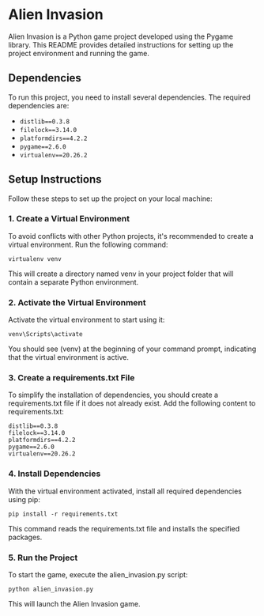 
# Alien Invasion

Alien Invasion is a Python game project developed using the Pygame library. This README provides detailed instructions for setting up the project environment and running the game.

## Dependencies

To run this project, you need to install several dependencies. The required dependencies are:

- `distlib==0.3.8`
- `filelock==3.14.0`
- `platformdirs==4.2.2`
- `pygame==2.6.0`
- `virtualenv==20.26.2`

## Setup Instructions

Follow these steps to set up the project on your local machine:

### 1. Create a Virtual Environment

To avoid conflicts with other Python projects, it's recommended to create a virtual environment. Run the following command:

```
virtualenv venv
```
This will create a directory named venv in your project folder that will contain a separate Python environment.

### 2. Activate the Virtual Environment

Activate the virtual environment to start using it:

```
venv\Scripts\activate
```

You should see (venv) at the beginning of your command prompt, indicating that the virtual environment is active.

### 3. Create a requirements.txt File

To simplify the installation of dependencies, you should create a requirements.txt file if it does not already exist. Add the following content to requirements.txt:

```
distlib==0.3.8
filelock==3.14.0
platformdirs==4.2.2
pygame==2.6.0
virtualenv==20.26.2
```

### 4. Install Dependencies
With the virtual environment activated, install all required dependencies using pip:

```
pip install -r requirements.txt
```

This command reads the requirements.txt file and installs the specified packages.

### 5. Run the Project
To start the game, execute the alien_invasion.py script:

```
python alien_invasion.py
```

This will launch the Alien Invasion game.